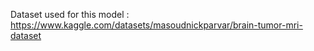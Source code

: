 Dataset used for this model : https://www.kaggle.com/datasets/masoudnickparvar/brain-tumor-mri-dataset
